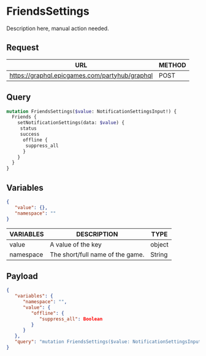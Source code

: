 # FriendsSettings

Description here, manual action needed.

## Request
| URL | METHOD |
| - | - |
| https://graphql.epicgames.com/partyhub/graphql | POST |

## Query
```graphql
mutation FriendsSettings($value: NotificationSettingsInput!) {
  Friends {
    setNotificationSettings(data: $value) {
     status
     success
      offline {
       suppress_all
      }
    }
  }
}
```

## Variables
```json
{
   "value": {},
   "namespace": ""
}
```
| VARIABLES | DESCRIPTION | TYPE |
| - | - | - |
| value | A value of the key | object |
| namespace | The short/full name of the game. | String |

## Payload
```json
{
   "variables": {
      "namespace": "",
      "value": {
         "offline": {
            "suppress_all": Boolean
         }
      }
   },
   "query": "mutation FriendsSettings($value: NotificationSettingsInput!) { Friends { setNotificationSettings(data: $value) { offline { suppress_all } success status } } }"
}
```